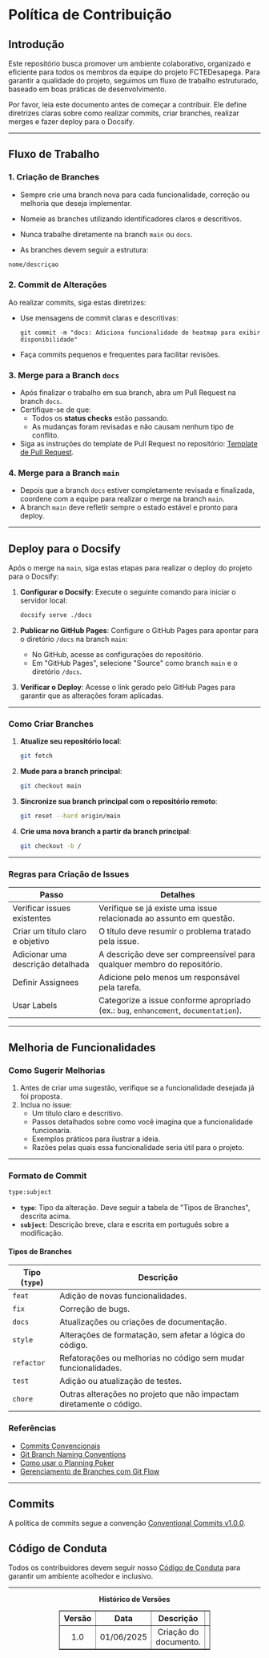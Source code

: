 # Política de Contribuição

## Introdução

Este repositório busca promover um ambiente colaborativo, organizado e eficiente para todos os membros da equipe do projeto FCTEDesapega. Para garantir a qualidade do projeto, seguimos um fluxo de trabalho estruturado, baseado em boas práticas de desenvolvimento.

Por favor, leia este documento antes de começar a contribuir. Ele define diretrizes claras sobre como realizar commits, criar branches, realizar merges e fazer deploy para o Docsify.

---

## Fluxo de Trabalho

### 1. Criação de Branches

- Sempre crie uma branch nova para cada funcionalidade, correção ou melhoria que deseja implementar.
- Nomeie as branches utilizando identificadores claros e descritivos.
- Nunca trabalhe diretamente na branch `main` ou `docs`.

- As branches devem seguir a estrutura:
```bash
nome/descriçao 
```

### 2. Commit de Alterações

Ao realizar commits, siga estas diretrizes:
- Use mensagens de commit claras e descritivas:
  ```
  git commit -m "docs: Adiciona funcionalidade de heatmap para exibir disponibilidade"
  ```
- Faça commits pequenos e frequentes para facilitar revisões.

### 3. Merge para a Branch `docs`

- Após finalizar o trabalho em sua branch, abra um Pull Request na branch `docs`.
- Certifique-se de que:
  - Todos os **status checks** estão passando.
  - As mudanças foram revisadas e não causam nenhum tipo de conflito.
- Siga as instruções do template de Pull Request no repositório:
  [Template de Pull Request](./.github/pull_request_template.md).

### 4. Merge para a Branch `main`

- Depois que a branch `docs` estiver completamente revisada e finalizada, coordene com a equipe para realizar o merge na branch `main`.
- A branch `main` deve refletir sempre o estado estável e pronto para deploy.

---

## Deploy para o Docsify

Após o merge na `main`, siga estas etapas para realizar o deploy do projeto para o Docsify:

1. **Configurar o Docsify**:
Execute o seguinte comando para iniciar o servidor local:
   ```bash
   docsify serve ./docs
   ```

2. **Publicar no GitHub Pages**:
   Configure o GitHub Pages para apontar para o diretório `/docs` na branch `main`:
   - No GitHub, acesse as configurações do repositório.
   - Em "GitHub Pages", selecione "Source" como branch `main` e o diretório `/docs`.

3. **Verificar o Deploy**:
   Acesse o link gerado pelo GitHub Pages para garantir que as alterações foram aplicadas.

---

### Como Criar Branches

1. **Atualize seu repositório local**:
   ```bash
   git fetch
   ```

2. **Mude para a branch principal**:
   ```bash
   git checkout main
   ```

3. **Sincronize sua branch principal com o repositório remoto**:
   ```bash
   git reset --hard origin/main
   ```

4. **Crie uma nova branch a partir da branch principal**:
   ```bash
   git checkout -b /
   ```

---

### Regras para Criação de Issues

| Passo                                                                                  | Detalhes                                                                                 |
|----------------------------------------------------------------------------------------|-----------------------------------------------------------------------------------------|
| Verificar issues existentes                                                            | Verifique se já existe uma issue relacionada ao assunto em questão.                     |
| Criar um título claro e objetivo                                                       | O título deve resumir o problema tratado pela issue.                                    |
| Adicionar uma descrição detalhada                                                     | A descrição deve ser compreensível para qualquer membro do repositório.                 |
| Definir Assignees                                                                      | Adicione pelo menos um responsável pela tarefa.                                         |
| Usar Labels                                                                            | Categorize a issue conforme apropriado (ex.: `bug`, `enhancement`, `documentation`).    |

---

## Melhoria de Funcionalidades

### Como Sugerir Melhorias

1. Antes de criar uma sugestão, verifique se a funcionalidade desejada já foi proposta.
2. Inclua no issue:
   - Um título claro e descritivo.
   - Passos detalhados sobre como você imagina que a funcionalidade funcionaria.
   - Exemplos práticos para ilustrar a ideia.
   - Razões pelas quais essa funcionalidade seria útil para o projeto.

---

### Formato de Commit

```bash
type:subject 
```

- **`type`**: Tipo da alteração. Deve seguir a tabela de "Tipos de Branches", descrita acima.
- **`subject`**: Descrição breve, clara e escrita em português sobre a modificação.


#### Tipos de Branches

| **Tipo (`type`)** | **Descrição**                                                      |
|--------------------|--------------------------------------------------------------------|
| `feat`            | Adição de novas funcionalidades.                                   |
| `fix`             | Correção de bugs.                                                 |
| `docs`            | Atualizações ou criações de documentação.                         |
| `style`           | Alterações de formatação, sem afetar a lógica do código.          |
| `refactor`        | Refatorações ou melhorias no código sem mudar funcionalidades.     |
| `test`            | Adição ou atualização de testes.                                  |
| `chore`           | Outras alterações no projeto que não impactam diretamente o código.|


### Referências

- [Commits Convencionais](https://www.conventionalcommits.org/pt-br/v1.0.0/)
- [Git Branch Naming Conventions](https://deepsource.io/blog/git-branch-naming-conventions/)
- [Como usar o Planning Poker](https://www.planningpoker.com/)
- [Gerenciamento de Branches com Git Flow](https://tableless.com.br/git-flow-introducao/)

---


## Commits

A política de commits segue a convenção [Conventional Commits v1.0.0](https://www.conventionalcommits.org/pt-br/v1.0.0/).

## Código de Conduta

Todos os contribuidores devem seguir nosso [Código de Conduta](CODE_OF_CONDUCT.md) para garantir um ambiente acolhedor e inclusivo.

---


<p align="center"><strong> Histórico de Versões</strong></p>

<table style="margin: auto; width: 60%; border-collapse: collapse;" border="1" cellpadding="8">
  <thead>
    <tr>
      <th style="text-align: center;">Versão</th>
      <th style="text-align: center;">Data</th>
      <th style="text-align: center;">Descrição</th>
      <th style="text-align: center;">Autor(es)</th>
      <th style="text-align: center;">Revisor(es)</th>
    </tr>
  </thead>
  <tbody>
    <tr>
      <td style="text-align: center;">1.0</td>
      <td style="text-align: center;">01/06/2025</td>
      <td style="text-align: center;">Criação do documento.</td>
      <td style="text-align: center;"><a href="https://github.com/GabrielSMonteiro">Gabriel Monteiro</a></td>
      <td style="text-align: center;"></td>
    </tr>
  </tbody>

</table>    